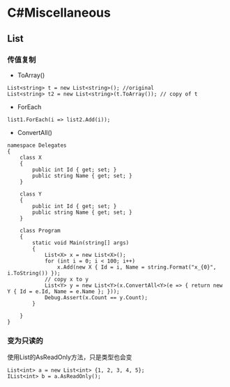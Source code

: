 # C#Miscellaneous

## List

### 传值复制

- ToArray()

```
List<string> t = new List<string>(); //original
List<string> t2 = new List<string>(t.ToArray()); // copy of t
```
- ForEach

```list1.ForEach(i => list2.Add(i));```
- ConvertAll()

```
namespace Delegates
{
    class X
    {
        public int Id { get; set; }
        public string Name { get; set; }
    }
 
    class Y
    {
        public int Id { get; set; }
        public string Name { get; set; }
    }
 
    class Program
    {
        static void Main(string[] args)
        {
            List<X> x = new List<X>();
            for (int i = 0; i < 100; i++)
                x.Add(new X { Id = i, Name = string.Format("x_{0}", i.ToString()) });
            // copy x to y
            List<Y> y = new List<Y>(x.ConvertAll<Y>(e => { return new Y { Id = e.Id, Name = e.Name }; }));
            Debug.Assert(x.Count == y.Count);
        }
 
    }
}
```

### 变为只读的
使用List的AsReadOnly方法，只是类型也会变
```
List<int> a = new List<int> {1, 2, 3, 4, 5}; 
IList<int> b = a.AsReadOnly();
```